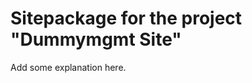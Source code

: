 Sitepackage for the project "Dummymgmt Site"
==============================================================

Add some explanation here.
